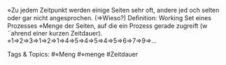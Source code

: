 ⋄Zu jedem Zeitpunkt werden einige Seiten sehr oft, andere jed och selten oder gar nicht angesprochen.
(⇒Wieso?)
Deﬁnition: Working Set eines Prozesses
⋄Menge der Seiten, auf die ein Prozess gerade zugreift (w ¨ahrend einer kurzen Zeitdauer).
⋄1⇒2⇒3⇒1⇒2⇒1⇒4⇒5⇒4⇒5⇒4⇒5⇒6⇒7⇒9⇒...

   Tags & Topics:
   #⋄Meng
   #⋄menge
   #Zeitdauer